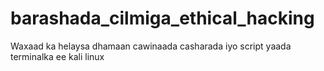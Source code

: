 # barashada_cilmiga_ethical_hacking
Waxaad ka helaysa dhamaan cawinaada casharada iyo script yaada terminalka ee kali linux
